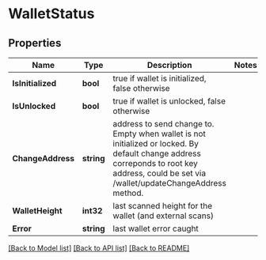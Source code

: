 # WalletStatus

## Properties

Name | Type | Description | Notes
------------ | ------------- | ------------- | -------------
**IsInitialized** | **bool** | true if wallet is initialized, false otherwise | 
**IsUnlocked** | **bool** | true if wallet is unlocked, false otherwise | 
**ChangeAddress** | **string** | address to send change to. Empty when wallet is not initialized or locked. By default change address correponds to root key address, could be set via /wallet/updateChangeAddress method. | 
**WalletHeight** | **int32** | last scanned height for the wallet (and external scans) | 
**Error** | **string** | last wallet error caught | 

[[Back to Model list]](../README.md#documentation-for-models) [[Back to API list]](../README.md#documentation-for-api-endpoints) [[Back to README]](../README.md)


